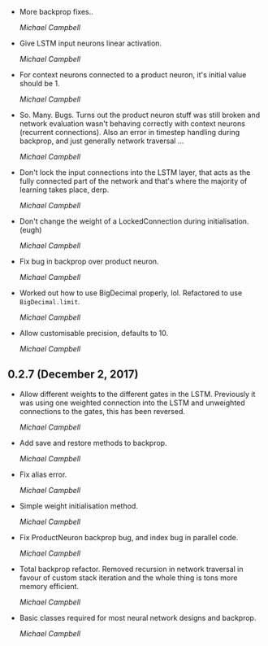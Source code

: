 - More backprop fixes..

  *Michael Campbell*

- Give LSTM input neurons linear activation.

  *Michael Campbell*

- For context neurons connected to a product neuron, it's initial value should
  be 1.

  *Michael Campbell*

- So. Many. Bugs. Turns out the product neuron stuff was still broken and
  network evaluation wasn't behaving correctly with context neurons (recurrent
  connections). Also an error in timestep handling during backprop, and just
  generally network traversal ...

  *Michael Campbell*

- Don't lock the input connections into the LSTM layer, that acts as the fully
  connected part of the network and that's where the majority of learning takes
  place, derp.

  *Michael Campbell*

- Don't change the weight of a LockedConnection during initialisation. (eugh)

  *Michael Campbell*

- Fix bug in backprop over product neuron.

  *Michael Campbell*

- Worked out how to use BigDecimal properly, lol. Refactored to use
  `BigDecimal.limit`.

  *Michael Campbell*

- Allow customisable precision, defaults to 10.

  *Michael Campbell*

## 0.2.7 (December 2, 2017)

- Allow different weights to the different gates in the LSTM. Previously it was
  using one weighted connection into the LSTM and unweighted connections to the
  gates, this has been reversed.

  *Michael Campbell*

- Add save and restore methods to backprop.

  *Michael Campbell*

- Fix alias error.

  *Michael Campbell*

- Simple weight initialisation method.

  *Michael Campbell*

- Fix ProductNeuron backprop bug, and index bug in parallel code.

  *Michael Campbell*

- Total backprop refactor. Removed recursion in network traversal in favour of
  custom stack iteration and the whole thing is tons more memory efficient.

  *Michael Campbell*

- Basic classes required for most neural network designs and backprop.

  *Michael Campbell*